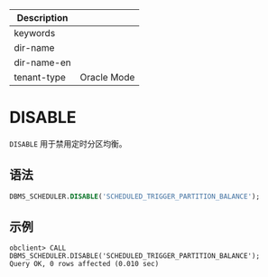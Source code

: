| Description   |                 |
|---------------|-----------------|
| keywords      |                 |
| dir-name      |                 |
| dir-name-en   |                 |
| tenant-type   | Oracle Mode     |

# DISABLE

`DISABLE` 用于禁用定时分区均衡。

## 语法

```sql
DBMS_SCHEDULER.DISABLE('SCHEDULED_TRIGGER_PARTITION_BALANCE');
```

## 示例

```shell
obclient> CALL DBMS_SCHEDULER.DISABLE('SCHEDULED_TRIGGER_PARTITION_BALANCE');
Query OK, 0 rows affected (0.010 sec)
```
